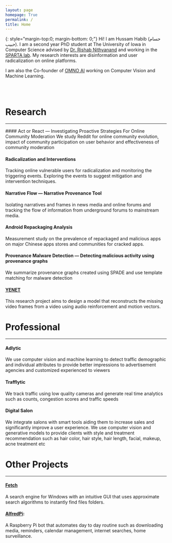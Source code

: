 ```yaml
---
layout: page
homepage: True
permalink: /
title: Home
---
```


{: style="margin-top:0; margin-bottom: 0;"}
Hi! I am Hussam Habib (حسام حبیب). I am a second year PhD student at The University of Iowa in Computer Science advised by [Dr. Rishab Nithyanand](https://sparta.cs.uiowa.edu/people/rishab/) and working in the [SPARTA lab](https://sparta.cs.uiowa.edu). My research interests are disinformation and user radicalization on online platforms.

I am also the Co-founder of [OMNO AI](http://www.omno.ai/) working on Computer Vision and Machine Learning.

<br/>
<br/>

# Research
<hr>
#### Act or React — Investigating Proactive Strategies For Online Community Moderation
We study Reddit for online community evolution, impact of community participation on user behavior and effectiveness of community moderation
<br/>


#### Radicalization and Interventions
Tracking online vulnerable users for radicalization and monitoring the 
triggering events. Exploring the events to suggest mitigation and intervention techniques.
<br/>

#### Narrative Flow — Narrative Provenance Tool
Isolating narratives and frames in news media and online forums and tracking the flow of information from
underground forums to mainstream media.
<br/>

#### Android Repackaging Analysis
Measurement study on the prevalence of repackaged and malicious apps on major Chinese apps stores and communities for cracked apps. 
<br/>

#### Provenance Malware Detection — Detecting malicious activity using provenance graphs
We summarize provenance graphs created using SPADE and use template matching for malware detection
<br/>

#### [YENET](https://github.com/hussamh10/yenet)
This research project aims to design a model that reconstructs the missing video frames from a video using audio reinforcement and motion vectors.
<br/>

# Professional
<hr>

#### Adlytic
We use computer vision and machine learning to detect traffic demographic and individual attributes to provide better impressions to advertisement agencies and customized experienced to viewers
#### Trafflytic
We track traffic using low quality cameras and generate real time analytics such as counts, congestion scores and traffic speeds
#### Digital Salon
We integrate salons with smart tools aiding them to increase sales and significantly improve a user experience. We use computer vision and generative models to provide clients with style and treatment recommendation such as hair color, hair style, hair length, facial, makeup, acne treatment etc

# Other Projects
<hr>

#### [Fetch](https://github.com/hussamh10/fetch)
A search engine for Windows with an intuitive GUI that uses approximate search algorithms to instantly find files folders.
<br/>

#### [AlfredPi](https://github.com/hussamh10/alfredpi):
A Raspberry Pi bot that automates day to day routine such as downloading media, reminders, calendar management, internet searches, home surveillance.
<br/>
